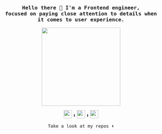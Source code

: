 <section align="center">
  <h3>
    <samp> 
      Hello there 👋 I'm a Frontend engineer, <br/>
      focused on paying close attention to details when it comes to user experience.
    </samp>
  </h3>
  <img width="250" src="https://i.pinimg.com/originals/32/0c/22/320c220789c770a9336dd9ab78d9630e.gif">
  <p>
    <img height="26" src="https://simpleicons.org/icons/nextdotjs.svg"/>
     ╹
    <img height="26" src="https://simpleicons.org/icons/react.svg"/>
     ╹
    <img height="26" src="https://simpleicons.org/icons/typescript.svg"/>
  </p>
  <p>
    <samp>
      Take a look at my repos ⬇️  
    </samp>
  </p>
</section>
